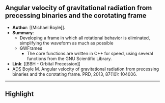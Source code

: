 ## Angular velocity of gravitational radiation from precessing binaries and the corotating frame

- **Author**:  [[Michael Boyle]].
- **Summary**:
	- Developing a frame in which all rotational behavior is eliminated, simplifying the waveform as much as possible
	- GWFrames
		- The core functions are written in C++ for speed, using several functions from the GNU Scientific Library.
- **Link**: [[BBH - Orbital Precession]]
- [ADS](https://ui.adsabs.harvard.edu/abs/2013PhRvD..87j4006B) Boyle M. Angular velocity of gravitational radiation from precessing binaries and the corotating frame. PRD, 2013, 87(10): 104006.

___

## Highlight